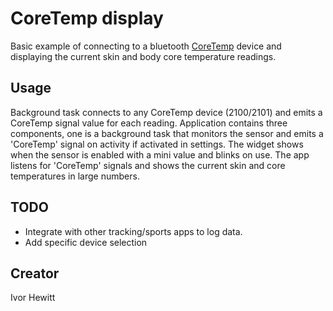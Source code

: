 # CoreTemp display

Basic example of connecting to a bluetooth [CoreTemp](https://corebodytemp.com/) device and displaying the current skin and body core temperature readings.

## Usage

Background task connects to any CoreTemp device (2100/2101) and emits a CoreTemp signal value for each reading.
Application contains three components, one is a background task that monitors the sensor and emits a 'CoreTemp' signal on activity if activated in settings.
The widget shows when the sensor is enabled with a mini value and blinks on use.
The app listens for 'CoreTemp' signals and shows the current skin and core temperatures in large numbers.

## TODO

* Integrate with other tracking/sports apps to log data.
* Add specific device selection

## Creator

Ivor Hewitt
